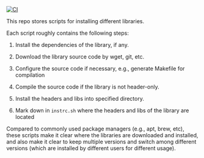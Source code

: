 [![CI](https://github.com/zzxx-husky/inst_scripts/actions/workflows/test_all_scripts.yml/badge.svg)](https://github.com/zzxx-husky/inst_scripts/actions/workflows/test_all_scripts.yml)

This repo stores scripts for installing different libraries.

Each script roughly contains the following steps:

1. Install the dependencies of the library, if any.

2. Download the library source code by wget, git, etc.

3. Configure the source code if necessary, e.g., generate Makefile for compilation

4. Compile the source code if the library is not header-only.

5. Install the headers and libs into specified directory.

6. Mark down in `instrc.sh` where the headers and libs of the library are located

Compared to commonly used package managers (e.g., apt, brew, etc), these scripts make it clear
where the libraries are downloaded and installed, and also make it clear to keep multiple versions
and switch among different versions (which are installed by different users for different usage).
